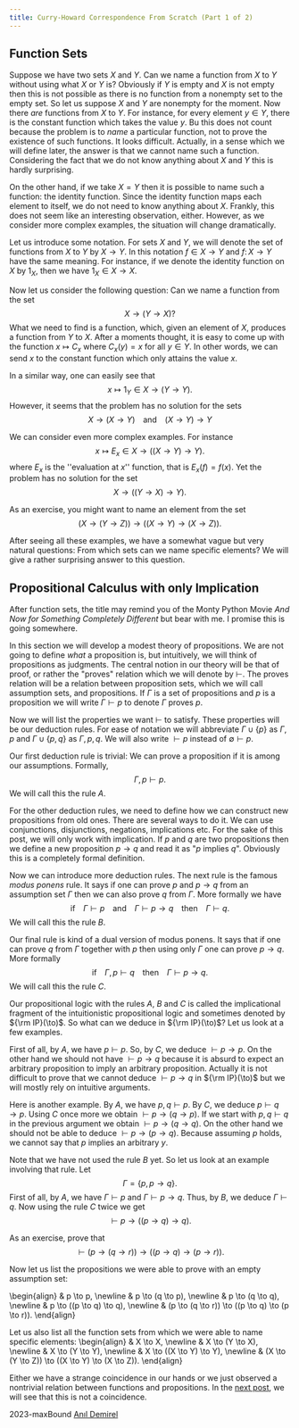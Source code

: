 ```yaml
---
title: Curry-Howard Correspondence From Scratch (Part 1 of 2)
---
```


## Function Sets

Suppose we have two sets $X$ and $Y$. Can we name a function from $X$ to $Y$ without
using what $X$ or $Y$ is? Obviously if $Y$ is empty and $X$ is not empty then this is not possible
as there is no function from a nonempty set to the empty set. So let us suppose $X$ and $Y$ are nonempty
for the moment. Now there *are* functions from $X$ to $Y$. For instance, for every element $y\in Y$,
there is the constant function which takes the value $y$. Bu this does not count because the problem is to *name* a
particular function, not to prove the existence of such functions. It looks difficult. Actually, in a sense
which we will define later, the answer is that we cannot name such a function. Considering the fact that we do not
know anything about $X$  and $Y$ this is hardly surprising.

On the other hand, if we take $X=Y$ then it is possible to name such a function: the identity function. Since
the identity function maps each element to itself, we do not need to know anything about $X$. Frankly, this
does not seem like an interesting observation, either. However, as we consider more complex examples, the situation will
change dramatically.

Let us introduce some notation. For sets $X$ and $Y$, we will denote the set of functions from $X$ to $Y$
by $X\to Y$. In this notation $f \in X\to Y$ and $f \colon X \to Y$ have the same meaning. For instance,
if we denote the identity function on $X$ by $1_X$, then we have $1_X \in X\to X$.

Now let us consider the following question: Can we name a function from the set
$$
  X \to (Y \to X) ?
$$
What we need to find is a function, which, given an element of $X$, produces a function from $Y$ to $X$. After
a moments thought, it is easy to come up with the function $x\mapsto C_x$ where $C_x(y)=x$ for all $y\in Y$. In
other words, we can send $x$ to the constant function which only attains the value $x$.

In a similar way, one can easily see that
$$
  x\mapsto 1_Y \in X \to (Y \to Y).
$$
However, it seems that the problem has no solution for the sets
$$
  X \to (X \to Y) \;\;\;\text{ and }\;\;\; (X \to Y) \to Y
$$

We can consider even more complex examples. For instance
$$
  x\mapsto E_x \in X \to ((X \to Y ) \to Y).
$$
where $E_x$ is the ''evaluation at $x$'' function, that is $E_x(f) = f(x)$.
Yet the problem has no solution for the set
$$
  X \to ((Y \to X) \to Y).
$$

As an exercise, you might want to name an element from the set
$$
  (X \to (Y \to Z)) \to ((X \to Y) \to (X \to Z)).
$$

After seeing all these examples, we have a somewhat vague but very natural questions:
From which sets can we name specific elements? We will give a rather surprising answer to this question.

## Propositional Calculus with only Implication
After function sets, the title may remind you of the Monty Python Movie *And Now for Something Completely Different*
but bear with me. I promise this is going somewhere.

In this section we will develop a modest theory of propositions. We are not going to define *what* a proposition is,
but intuitively, we will think of propositions as judgments. The central notion in our theory will be that of proof,
or rather the "proves" relation which we will denote by $\vdash$. The proves relation will be a relation
between proposition sets, which we will call assumption sets, and propositions. If $\Gamma$ is a set of
propositions and $p$ is a proposition we will write $\Gamma\vdash p$ to denote $\Gamma$ proves $p$.

Now we will list the properties we want $\vdash$ to satisfy. These properties will be our deduction rules. For
ease of notation we will abbreviate $\Gamma\cup\{p\}$ as  $\Gamma,p$ and $\Gamma\cup\{p,q\}$ as $\Gamma,p,q$.
We will also write $\vdash p$ instead of $\emptyset\vdash p$.

Our first deduction rule is trivial: We can prove a proposition if it is among our assumptions. Formally,
$$
  \Gamma, p\vdash p.
$$
We will call this the rule $A$.

For the other deduction rules, we need to define how we can construct new propositions from old ones. There are
several ways to do it. We can use conjunctions, disjunctions, negations, implications etc. For the sake of this post, we
will only work with implication. If $p$ and $q$ are two propositions then we define a new proposition $p\to q$
and read it as "$p$ implies $q$". Obviously this is a completely formal definition.

Now we can introduce more deduction rules. The next rule is the famous *modus ponens* rule. It says
if one can prove $p$ and $p\to q$ from an assumption set $\Gamma$ then we can also prove $q$ from $\Gamma$.
More formally we have
$$
  \text{if }\;\;\;\Gamma\vdash p\;\;\;\text{ and }\;\;\;\Gamma\vdash p\to q
  \;\;\;\text{ then }\;\;\;\Gamma\vdash q.
$$
We will call this the rule $B$.

Our final rule is kind of a dual version of modus ponens. It says that if one can prove $q$ from $\Gamma$ together
with $p$ then using only $\Gamma$ one can prove $p\to q$. More formally
$$
  \text{if }\;\;\;\Gamma,p\vdash q\;\;\;\text{ then }\;\;\;\Gamma\vdash p\to q.
$$
We will call this the rule $C$.

Our propositional logic with the rules $A$, $B$ and $C$ is called the implicational fragment of the intuitionistic propositional
logic and sometimes denoted by ${\rm IP}(\to)$. So what can we deduce in ${\rm IP}(\to)$? Let us look at a few examples.

First of all, by $A$, we have $p\vdash p$. So, by $C$, we deduce $\vdash p\to p$. On the other hand we should not have
$\vdash p\to q$ because it is absurd to expect an arbitrary proposition to imply an arbitrary proposition. Actually
it is not difficult to prove that we cannot deduce $\vdash p\to q$ in ${\rm IP}(\to)$ but we will mostly rely on intuitive arguments.

Here is another example. By $A$, we have $p,q\vdash p$. By $C$, we deduce $p\vdash q\to p$. Using $C$ once more we obtain
$\vdash p\to (q\to p)$. If we start with $p,q\vdash q$ in the previous argument we obtain $\vdash p\to (q\to q)$.
On the other hand we should not be able to deduce $\vdash p \to (p\to q)$. Because assuming $p$ holds, we cannot
say that $p$ implies an arbitrary $y$.

Note that we have not used the rule $B$ yet. So let us look at an example involving that rule. Let
$$
  \Gamma=\{p,p\to q\}.
$$
First of all, by $A$, we have $\Gamma\vdash p$ and $\Gamma\vdash p\to q$. Thus, by $B$, we deduce $\Gamma\vdash q$.
Now using the rule $C$ twice we get
$$
  \vdash  p \to ((p \to q) \to q).
$$

As an exercise, prove that
$$
  \vdash
   (p \to (q \to r)) \to ((p \to q) \to (p \to r)).
$$

Now let us list the propositions we were able to prove with an empty assumption set:

\begin{align}
& p \to p, \newline
& p \to (q \to p), \newline
& p \to (q \to q), \newline
& p \to ((p \to q) \to q), \newline
& (p \to (q \to r)) \to ((p \to q) \to (p \to r)).
\end{align}

Let us also list all the function sets from which we were able to name specific elements:
\begin{align}
& X \to X, \newline
& X \to (Y \to X), \newline
& X \to (Y \to Y), \newline
& X \to ((X \to Y) \to Y), \newline
& (X \to (Y \to Z)) \to ((X \to Y) \to (X \to Z)).
\end{align}

Either we have a strange coincidence in our hands or we just observed a nontrivial relation between functions and
propositions. In the [next post](curry-howard-2.html), we will see that this is not a coincidence.

2023-maxBound [Anıl Demirel](index.html)
